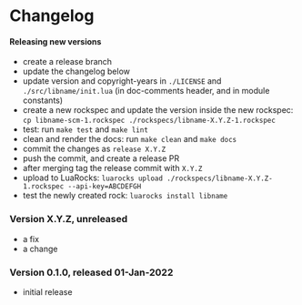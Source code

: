 # Changelog

#### Releasing new versions

- create a release branch
- update the changelog below
- update version and copyright-years in `./LICENSE` and `./src/libname/init.lua` (in doc-comments
  header, and in module constants)
- create a new rockspec and update the version inside the new rockspec:
  `cp libname-scm-1.rockspec ./rockspecs/libname-X.Y.Z-1.rockspec`
- test: run `make test` and `make lint`
- clean and render the docs: run `make clean` and `make docs`
- commit the changes as `release X.Y.Z`
- push the commit, and create a release PR
- after merging tag the release commit with `X.Y.Z`
- upload to LuaRocks: `luarocks upload ./rockspecs/libname-X.Y.Z-1.rockspec --api-key=ABCDEFGH`
- test the newly created rock: `luarocks install libname`

### Version X.Y.Z, unreleased

  - a fix
  - a change

### Version 0.1.0, released 01-Jan-2022

  - initial release

